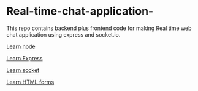 # Real-time-chat-application-
This repo contains backend plus frontend code for making Real time web chat application using express and socket.io.


[Learn node]( https://nodejs.dev/)

[Learn Express](https://expressjs.com/)

[Learn socket](https://www.tutorialspoint.com/socket.io/index.htm)

[Learn HTML forms](https://www.w3schools.com/html/html_forms.asp)
